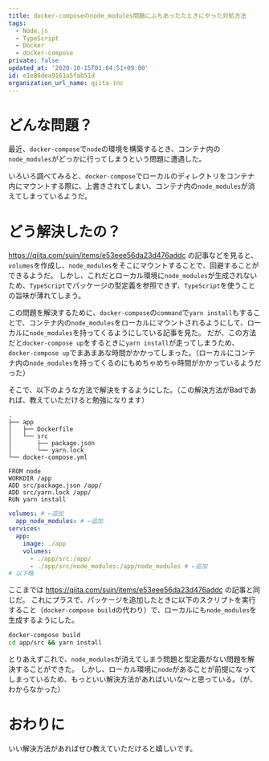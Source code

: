 ```yaml
---
title: docker-composeのnode_modules問題にぶちあったたときにやった対処方法
tags:
  - Node.js
  - TypeScript
  - Docker
  - docker-compose
private: false
updated_at: '2020-10-15T01:04:51+09:00'
id: e1e86dea9161a5fab51d
organization_url_name: qiita-inc
---
```

# どんな問題？
最近、`docker-compose`で`node`の環境を構築するとき、コンテナ内の`node_modules`がどっかに行ってしまうという問題に遭遇した。

いろいろ調べてみると、`docker-compose`でローカルのディレクトリをコンテナ内にマウントする際に、上書きされてしまい、コンテナ内の`node_modules`が消えてしまっているようだ。

# どう解決したの？
https://qiita.com/suin/items/e53eee56da23d476addc の記事などを見ると、`volumes`を作成し、`node_modules`をそこにマウントすることで、回避することができるようだ。
しかし、これだとローカル環境に`node_modules`が生成されないため、`TypeScript`でパッケージの型定義を参照できず、`TypeScript`を使うことの旨味が薄れてしまう。

この問題を解決するために、`docker-compose`の`command`で`yarn install`もすることで、コンテナ内の`node_modules`をローカルにマウントされるようにして、ローカルに`node_modules`を持ってくるようにしている記事を見た。
だが、この方法だと`docker-compose up`をするときに`yarn install`が走ってしまうため、`docker-compose up`でまあまあな時間がかかってしまった。（ローカルにコンテナ内の`node_modules`を持ってくるのにもめちゃめちゃ時間がかかっているようだった）

そこで、以下のような方法で解決をするようにした。（この解決方法がBadであれば、教えていただけると勉強になります）

```
.
├── app
│   ├── Dockerfile
│   └── src
│       ├── package.json
│       └── yarn.lock
└── docker-compose.yml
```

```dockerfile:Dockerfile
FROM node
WORKDIR /app
ADD src/package.json /app/
ADD src/yarn.lock /app/
RUN yarn install
```

```yaml:docker-compose.yml
volumes: # ←追加
  app_node_modules: # ←追加
services:
  app:
    image: ./app
    volumes:
      - ./app/src:/app/
      - ./app/src/node_modules:/app/node_modules # ←追加
# 以下略
```

ここまでは https://qiita.com/suin/items/e53eee56da23d476addc の記事と同じだ。
これにプラスで、パッケージを追加したときに以下のスクリプトを実行すること（`docker-compose build`の代わり）で、ローカルにも`node_modules`を生成するようにした。

```sh:build.sh
docker-compose build
cd app/src && yarn install
```

とりあえずこれで、`node_modules`が消えてしまう問題と型定義がない問題を解決することができた。
しかし、ローカル環境に`node`があることが前提になってしまっているため、もっといい解決方法があればいいな〜と思っている。（が、わからなかった）

# おわりに
いい解決方法があればぜひ教えていただけると嬉しいです。
